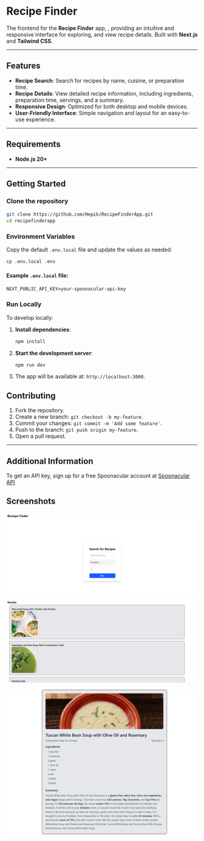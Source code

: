 # Recipe Finder

The frontend for the **Recipe Finder** app, , providing an intuitive and responsive interface for exploring, and view recipe details. Built with **Next.js** and **Tailwind CSS**.

---

## Features

- **Recipe Search**: Search for recipes by name, cuisine, or preparation time.
- **Recipe Details**: View detailed recipe information, including ingredients, preparation time, servings, and a summary.
- **Responsive Design**: Optimized for both desktop and mobile devices.
- **User-Friendly Interface**: Simple navigation and layout for an easy-to-use experience.

---

## Requirements

- **Node.js 20+**

---

## Getting Started

### Clone the repository

```bash
git clone https://github.com/Hepik/RecipeFinderApp.git
cd recipefinderapp
```

### Environment Variables

Copy the default `.env.local` file and update the values as needed:

```bash
cp .env.local .env
```

#### Example `.env.local` file:

```env
NEXT_PUBLIC_API_KEY=your-spoonacular-api-key
```

### Run Locally

To develop locally:

1. **Install dependencies**:

   ```bash
   npm install
   ```

2. **Start the development server**:

   ```bash
   npm run dev
   ```

3. The app will be available at: `http://localhost:3000`.

## Contributing

1. Fork the repository.
2. Create a new branch: `git checkout -b my-feature`.
3. Commit your changes: `git commit -m 'Add some feature'`.
4. Push to the branch: `git push origin my-feature`.
5. Open a pull request.

---

## Additional Information

To get an API key, sign up for a free Spoonacular account at [Spoonacular API](https://spoonacular.com/food-api/docs#Authentication)

## Screenshots

![Homepage Screenshot](https://github.com/Hepik/RecipeFinderApp/blob/main/recipefinderapp/public/image_2025-03-17_17-54-44.png?raw=true)

![Recipes List](https://github.com/Hepik/RecipeFinderApp/blob/main/recipefinderapp/public/image_2025-03-17_17-55-17.png?raw=true)

![Recipe Details Screenshot](https://github.com/Hepik/RecipeFinderApp/blob/main/recipefinderapp/public/image_2025-03-17_17-55-48.png?raw=true)
